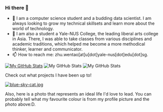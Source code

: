 ### Hi there 👋

- 🔭 I am  a computer science student and a budding data scientist. I am always looking to grow my technical skillsets and learn more about the world of technology.
- 🧠 I am also a student a Yale-NUS College, the leading liberal arts college in Asia. There, I was able to take classes from various disciplines and academic traditions, which helped me become a more methodical thinker, learner and communicator. 
- 📫 How to reach me: zhu.wentao[at]u[dot]yale-nus[dot]edu[dot]sg. 

[![My GitHub Stats](https://github-readme-stats.vercel.app/api/?username=taoo0316&count_private=true&theme=tokyonight&showicons=true)]()
![My GitHub Stats](https://github-readme-stats.vercel.app/api?username=taoo0316&count_private=true)
![My GitHub Stats](https://github-readme-stats.vercel.app/api?username=taoo0316&show_icons=true&theme=gruvbox_light)



Check out what projects I have been up to!

[![blue-sky-cat.jpg](https://i.postimg.cc/90s2qrTG/blue-sky-cat.jpg)](https://postimg.cc/0KGFT5VQ)

Also, here is a photo that represents an ideal life I'd love to lead. You can probably tell what my favourite colour is from my profile picture and the photo above:D.
